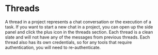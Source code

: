 # Threads

A thread in a project represents a chat conversation or the execution of a task.
If you want to start a new chat in a project, you can open up the side panel and click the plus icon in the threads section.
Each thread is a clean slate and will not have any of the messages from previous threads.
Each thread also has its own credentials, so for any tools that require authentication, you will need to re-authenticate.
